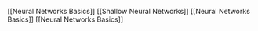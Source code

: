 
[[Neural Networks Basics]]
[[Shallow Neural Networks]]
[[Neural Networks Basics]]
[[Neural Networks Basics]]


